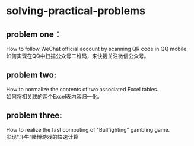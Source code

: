 # solving-practical-problems
## problem one：  
How to follow WeChat official account by scanning QR code in QQ mobile.  
如何实现在QQ中扫描公众号二维码，来快捷关注微信公众号。  
## problem two:
How to normalize the contents of two associated Excel tables.  
如何将相关联的两个Excel表内容归一化。  
## problem three:
How to realize the fast computing of "Bullfighting" gambling game.   
实现“斗牛”赌博游戏的快速计算
